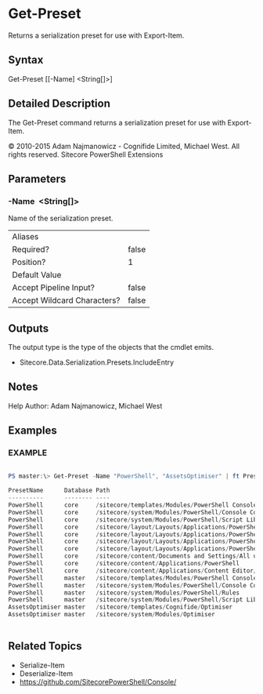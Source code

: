 # Get-Preset 
 
Returns a serialization preset for use with Export-Item. 
 
## Syntax 
 
Get-Preset [[-Name] &lt;String[]&gt;] 
 
 
## Detailed Description 
 
The Get-Preset command returns a serialization preset for use with Export-Item. 
 
© 2010-2015 Adam Najmanowicz - Cognifide Limited, Michael West. All rights reserved. Sitecore PowerShell Extensions 
 
## Parameters 
 
### -Name&nbsp; &lt;String[]&gt; 
 
Name of the serialization preset. 
 
<table>
    <thead></thead>
    <tbody>
        <tr>
            <td>Aliases</td>
            <td></td>
        </tr>
        <tr>
            <td>Required?</td>
            <td>false</td>
        </tr>
        <tr>
            <td>Position?</td>
            <td>1</td>
        </tr>
        <tr>
            <td>Default Value</td>
            <td></td>
        </tr>
        <tr>
            <td>Accept Pipeline Input?</td>
            <td>false</td>
        </tr>
        <tr>
            <td>Accept Wildcard Characters?</td>
            <td>false</td>
        </tr>
    </tbody>
</table> 
 
## Outputs 
 
The output type is the type of the objects that the cmdlet emits. 
 
* Sitecore.Data.Serialization.Presets.IncludeEntry 
 
## Notes 
 
Help Author: Adam Najmanowicz, Michael West 
 
## Examples 
 
### EXAMPLE 
 
 
 
```powershell   
 
PS master:\> Get-Preset -Name "PowerShell", "AssetsOptimiser" | ft PresetName, Database, Path -AutoSize

PresetName      Database Path
----------      -------- ----
PowerShell      core     /sitecore/templates/Modules/PowerShell Console
PowerShell      core     /sitecore/system/Modules/PowerShell/Console Colors
PowerShell      core     /sitecore/system/Modules/PowerShell/Script Library
PowerShell      core     /sitecore/layout/Layouts/Applications/PowerShell Console
PowerShell      core     /sitecore/layout/Layouts/Applications/PowerShell ISE Sheer
PowerShell      core     /sitecore/layout/Layouts/Applications/PowerShell ISE
PowerShell      core     /sitecore/layout/Layouts/Applications/PowerShell ListView
PowerShell      core     /sitecore/content/Documents and Settings/All users/Start menu/Right/PowerShell Toolbox
PowerShell      core     /sitecore/content/Applications/PowerShell
PowerShell      core     /sitecore/content/Applications/Content Editor/Context Menues/Default/Context PowerShell Scripts
PowerShell      master   /sitecore/templates/Modules/PowerShell Console
PowerShell      master   /sitecore/system/Modules/PowerShell/Console Colors
PowerShell      master   /sitecore/system/Modules/PowerShell/Rules
PowerShell      master   /sitecore/system/Modules/PowerShell/Script Library
AssetsOptimiser master   /sitecore/templates/Cognifide/Optimiser
AssetsOptimiser master   /sitecore/system/Modules/Optimiser 
 
``` 
 
## Related Topics 
 
* Serialize-Item* Deserialize-Item* <a href='https://github.com/SitecorePowerShell/Console/' target='_blank'>https://github.com/SitecorePowerShell/Console/</a><br/>
